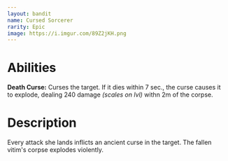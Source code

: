 ```yaml
---
layout: bandit
name: Cursed Sorcerer
rarity: Epic
image: https://i.imgur.com/89Z2jKH.png
---
```


# Abilities

**Death Curse:** Curses the target. If it dies within 7 sec., the curse causes it to explode, dealing 240 damage *(scales on lvl)* withn 2m of the corpse.

# Description

Every attack she lands inflicts an ancient curse in the target. The fallen vitim's corpse explodes violently.
